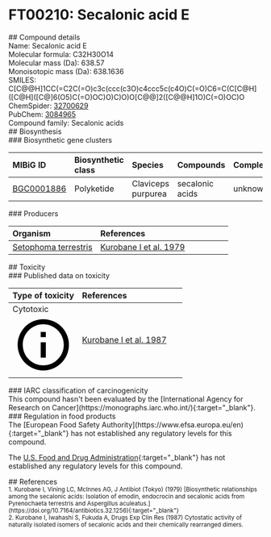 
# FT00210: Secalonic acid E
<div class="molecule_image" style="float:left">
<img data-smiles= COC(=O)[C@]12OC3=CC=C(C4=C(O)C5=C(C=C4)O[C@@]4(C(=O)OC)C(=C(O)C[C@@H](C)[C@H]4O)C5=O)C(O)=C3C(=O)C1=C(O)C[C@@H](C)[C@H]2O data-smiles-options="{ 'width': 350, 'height': 350 }" />
</div>
## Compound details
<div style="overflow:hidden">
Name: Secalonic acid E<br>
Molecular formula: C32H30O14<br>
Molecular mass (Da): 638.57<br>
Monoisotopic mass (Da): 638.1636<br>
<div class="break_all">
SMILES: C[C@@H]1CC(=C2C(=O)c3c(ccc(c3O)c4ccc5c(c4O)C(=O)C6=C(C[C@H]([C@H]([C@]6(O5)C(=O)OC)O)C)O)O[C@@]2([C@@H]1O)C(=O)OC)O<br>
</div>
        ChemSpider: <a href=https://www.chemspider.com/Chemical-Structure.32700629.html target="_blank">32700629</a><br>
        PubChem: <a href=https://pubchem.ncbi.nlm.nih.gov/compound/3084965 target="_blank">3084965</a><br>
    Compound family: Secalonic acids<br>
</div>

<div markdown="block" class="section">
## Biosynthesis
<div markdown="block" class="subsection">
### Biosynthetic gene clusters
<table>
<thead>
<tr>
<th style="text-align: left;" role="columnheader" data-sort-default>MIBiG ID</th>
<th style="text-align: left;" role="columnheader">Biosynthetic class</th>
<th style="text-align: left;" role="columnheader">Species</th>
<th style="text-align: left;" role="columnheader">Compounds</th>
<th style="text-align: left;" role="columnheader">Complete</th>
<th style="text-align: left;" role="columnheader">Minimal entry</th>
</tr>
</thead>
<tbody>
        <tr>
        <td style="text-align: left;"><a href="https://mibig.secondarymetabolites.org/repository/BGC0001886" target="_blank">BGC0001886</a></td>
        <td style="text-align: left;">Polyketide</td>
        <td style="text-align: left;">Claviceps purpurea</td>
        <td style="text-align: left;">secalonic acids</td>
        <td style="text-align: left;">unknown</td>
        <td style="text-align: left;">True</td>
        </tr>
</tbody>
</table>
</div>

<div markdown="block" class="subsection">
### Producers
<table>
<thead>
<tr>
<th style="text-align: left;" role="columnheader" width="40%" data-sort-default>Organism</th>
<th style="text-align: left;" role="columnheader" width="60%">References</th>
</tr>
</thead>
        <tr>
        <td style="text-align: left;"><a href="https://www.ncbi.nlm.nih.gov/Taxonomy/Browser/wwwtax.cgi?mode=Info&id=798162" target="_blank">Setophoma terrestris</a></td>
        <td style="text-align: left;"><a href="#REF00337">Kurobane I et al. 1979</a></td>
        </tr>
</table>
</div>
</div>

<div markdown="block" class="section">
## Toxicity
<div markdown="block" class="subsection">
### Published data on toxicity
<table>
<thead>
<tr>
<th style="text-align: left;" role="columnheader" width="40%" data-sort-default>Type of toxicity</th>
<th style="text-align: left;" role="columnheader" width="60%">References</th>
</tr>
</thead>
<tbody>
<tr>
<td style="text-align: left;">Cytotoxic <span class="twemoji" title="Toxic to cells"><svg xmlns="http://www.w3.org/2000/svg" viewBox="0 0 24 24"><path d="M11 9h2V7h-2m1 13c-4.41 0-8-3.59-8-8s3.59-8 8-8 8 3.59 8 8-3.59 8-8 8m0-18A10 10 0 0 0 2 12a10 10 0 0 0 10 10 10 10 0 0 0 10-10A10 10 0 0 0 12 2m-1 15h2v-6h-2v6Z"></path></svg></span></td>
<td style="text-align: left;"><a href="#REF00408">Kurobane I et al. 1987</a></td>
</tr>
</tbody>
</table>
</div>

<div markdown="block" class="subsection">
### IARC classification of carcinogenicity
<div markdown="block" class="indented_block">
This compound hasn't been evaluated by the [International Agency for Research on Cancer](https://monographs.iarc.who.int/){:target="_blank"}.<br>
</div>
</div>

<div markdown="block" class="subsection">
### Regulation in food products
<div markdown="block" class="indented_block">
The [European Food Safety Authority](https://www.efsa.europa.eu/en){:target="_blank"} has not established any regulatory levels for this compound. <br>

The [U.S. Food and Drug Administration](https://www.fda.gov/){:target="_blank"} has not established any regulatory levels for this compound. <br>

</div>
</div>

</div>

<div markdown="block" class="section">
## References
<div markdown="block" style="font-size: smaller;">
<span id=REF00337>
1. Kurobane I, Vining LC, McInnes AG, J Antibiot (Tokyo) (1979) [Biosynthetic relationships among the secalonic acids: Isolation of emodin, endocrocin and secalonic acids from Pyrenochaeta terrestris and Aspergillus aculeatus.](https://doi.org/10.7164/antibiotics.32.1256){:target="_blank"}<br>
</span>

<span id=REF00408>
2. Kurobane I, Iwahashi S, Fukuda A, Drugs Exp Clin Res (1987) Cytostatic activity of naturally isolated isomers of secalonic acids and their chemically rearranged dimers.<br>
</span>

</div>
</div>

<script type="text/javascript" src="https://unpkg.com/smiles-drawer@2.0.1/dist/smiles-drawer.min.js"></script>
<script>
    SmiDrawer.apply();
</script>